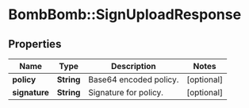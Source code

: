 # BombBomb::SignUploadResponse

## Properties
Name | Type | Description | Notes
------------ | ------------- | ------------- | -------------
**policy** | **String** | Base64 encoded policy. | [optional] 
**signature** | **String** | Signature for policy. | [optional] 


